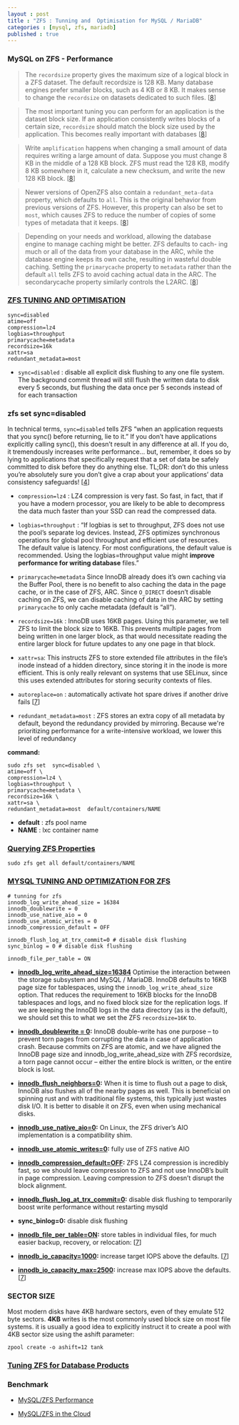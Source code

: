 ```yaml
---
layout : post
title : "ZFS : Tunning and  Optimisation for MySQL / MariaDB"
categories : [mysql, zfs, mariadb]
published : true
---
```


### MySQL on ZFS - Performance

[8]: https://www.usenix.org/system/files/login/articles/login_winter16_09_jude.pdf "Tuning OpenZFS"

> The `recordsize` property gives the maximum size of a logical block in a ZFS dataset. The
default recordsize is 128 KB. Many database engines prefer
smaller blocks, such as 4 KB or 8 KB. It makes sense to change the `recordsize` on datasets
dedicated to such files. \[[8]\]

> The most important tuning you can perform for an application is the dataset block size. If an
application consistently writes blocks of a certain size, `recordsize` should match the block
size used by the application. This becomes really important with databases \[[8]\]

> Write `amplification` happens when changing a small amount of data requires writing a large amount of data. Suppose you must change
8 KB in the middle of a 128 KB block. ZFS must read the 128 KB, modify 8 KB somewhere
in it, calculate a new checksum, and write the new 128 KB block. \[[8]\]


> Newer versions of OpenZFS also contain a `redundant_meta-data` property, which defaults to `all`. This is the original behavior from previous versions of ZFS. However, this property can also
be set to `most`, which causes ZFS to reduce the number of copies
of some types of metadata that it keeps. \[[8]\]


> Depending on your needs and workload, allowing the database
engine to manage caching might be better. ZFS defaults to cach-
ing much or all of the data from your database in the ARC, while
the database engine keeps its own cache, resulting in wasteful
double caching. Setting the `primarycache` property to `metadata`
rather than the default `all` tells ZFS to avoid caching actual data
in the ARC. The secondarycache property similarly controls the
L2ARC. \[[8]\]



[6]: https://shatteredsilicon.net/blog/2020/06/05/mysql-mariadb-innodb-on-zfs/ "MYSQL ON ZFS"

[7]: https://github.com/letsencrypt/openzfs-nvme-databases "ZFS datastore for MariaDB"

### [ZFS TUNING AND OPTIMISATION][6]

```
sync=disabled
atime=off
compression=lz4
logbias=throughput
primarycache=metadata
recordsize=16k
xattr=sa
redundant_metadata=most
```

* `sync=disabled` : disable all explicit disk flushing to any one file system. The background commit thread will still flush the written data to disk every 5 seconds, but flushing the data once per 5 seconds instead of for each transaction

### zfs set sync=disabled 
In technical terms, `sync=disabled` tells ZFS “when an application requests that you sync() before returning, lie to it.” If you don’t have applications explicitly calling sync(), this doesn’t result in any difference at all. If you do, it tremendously increases write performance… but, remember, it does so by lying to applications that specifically request that a set of data be safely committed to disk before they do anything else. TL;DR: don’t do this unless you’re absolutely sure you don’t give a crap about your applications’ data consistency safeguards! \[[4]\]

[4]: https://jrs-s.net/2019/07/20/zfs-set-syncdisabled/ "zfs set sync=disabled"

* `compression=lz4` : LZ4 compression is very fast. So fast, in fact, that if you have a modern processor, you are likely to be able to decompress the data much faster than your SSD can read the compressed data. 

* `logbias=throughput` : “If logbias is set to throughput, ZFS does not use the pool’s separate log devices. Instead, ZFS optimizes synchronous operations for global pool throughput and efficient use of resources. The default value is latency. For most configurations, the default value is recommended. Using the logbias=throughput value might **improve performance for writing database** files.”


* `primarycache=metadata` Since InnoDB already does it’s own caching via the Buffer Pool, there is no benefit to also caching the data in the page cache, or in the case of ZFS, ARC. Since `O_DIRECT` doesn’t disable caching on ZFS, we can disable caching of data in the ARC by setting `primarycache` to only cache metadata (default is “all”).

* `recordsize=16k` :  InnoDB uses 16KB pages. Using this parameter, we tell ZFS to limit the block size to 16KB. This prevents multiple pages from being written in one larger block, as that would necessitate reading the entire larger block for future updates to any one page in that block. 

* `xattr=sa`: This instructs ZFS to store extended file attributes in the file’s inode instead of a hidden directory, since storing it in the inode is more efficient. This is only really relevant on systems that use SELinux, since this uses extended attributes for storing security contexts of files.

* `autoreplace=on` : automatically activate hot spare drives if another drive fails  \[[7]\]

* `redundant_metadata=most` : ZFS stores an extra copy of all metadata by default, beyond the redundancy provided by mirroring. Because we're prioritizing performance for a write-intensive workload, we lower this level of redundancy


**command:**
```
sudo zfs set  sync=disabled \
atime=off \
compression=lz4 \
logbias=throughput \
primarycache=metadata \
recordsize=16k \
xattr=sa \
redundant_metadata=most  default/containers/NAME
```

* **default** : zfs pool name
* **NAME** : lxc container name

### [Querying ZFS Properties](https://docs.oracle.com/cd/E19253-01/819-5461/gazuk/index.html)

```
sudo zfs get all default/containers/NAME
``` 

### [MYSQL TUNING AND OPTIMIZATION FOR ZFS][6]
```
# tunning for zfs 
innodb_log_write_ahead_size = 16384
innodb_doublewrite = 0
innodb_use_native_aio = 0
innodb_use_atomic_writes = 0
innodb_compression_default = OFF

innodb_flush_log_at_trx_commit=0 # disable disk flushing
sync_binlog = 0 # disable disk flushing

innodb_file_per_table = ON
```

* **[innodb_log_write_ahead_size=16384](https://mariadb.com/kb/en/innodb-system-variables/#innodb_log_write_ahead_size)**  Optimise the interaction between the storage subsystem and MySQL / MariaDB. InnoDB defaults to 16KB page size for tablespaces, using the `innodb_log_write_ahead_size` option. That reduces the requirement to 16KB blocks for the InnoDB tablespaces and logs, and no fixed block size for the replication logs. If we are keeping the InnoDB logs in the data directory (as is the default), we should set this to what we set the ZFS `recordsize=16K` to.


* **[innodb_doublewrite = 0](https://mariadb.com/kb/en/innodb-system-variables/#innodb_doublewrite):** InnoDB double-write has one purpose – to prevent torn pages from corrupting the data in case of application crash. Because commits on ZFS are atomic, and we have aligned the InnoDB page size and innodb_log_write_ahead_size with ZFS recordsize, a torn page cannot occur – either the entire block is written, or the entire block is lost.


* **[innodb_flush_neighbors=0](https://mariadb.com/kb/en/innodb-system-variables/#innodb_flush_neighbors):** When it is time to flush out a page to disk, InnoDB also flushes all of the nearby pages as well. This is beneficial on spinning rust and with traditional file systems,  this typically just wastes disk I/O. It is better to disable it on ZFS, even when using mechanical disks.

* **[innodb_use_native_aio=0](https://mariadb.com/kb/en/innodb-system-variables/#innodb_use_native_aio):** On Linux, the ZFS driver’s AIO implementation is a compatibility shim.

* **[innodb_use_atomic_writes=0](https://mariadb.com/kb/en/innodb-system-variables/#innodb_use_atomic_writes):** fully use of ZFS native AIO

* **[innodb_compression_default=OFF][a]:** ZFS LZ4 compression is incredibly fast, so we should leave compression to ZFS and not use InnoDB’s built in page compression.  Leaving compression to ZFS doesn’t disrupt the block alignment.

* **[innodb_flush_log_at_trx_commit=0](https://mariadb.com/kb/en/innodb-system-variables/#innodb_flush_log_at_trx_commit):** disable disk flushing to temporarily boost write performance without restarting mysqld 

* **sync_binlog=0:** disable disk flushing


* **[innodb_file_per_table=ON](https://mariadb.com/kb/en/innodb-system-variables/#innodb_file_per_table):** store tables in individual files, for much easier backup, recovery, or relocation:  \[[7]\]

* **[innodb_io_capacity=1000](https://mariadb.com/kb/en/innodb-system-variables/#innodb_io_capacity):** increase target IOPS above the defaults. \[[7]\]

* **[innodb_io_capacity_max=2500](https://mariadb.com/kb/en/innodb-system-variables/#innodb_io_capacity_max):** increase max IOPS above the defaults. \[[7]\]
 

[a]: https://mariadb.com/kb/en/innodb-system-variables/#innodb_compression_default "innodb_compression_default"


### SECTOR SIZE
Most modern disks have 4KB hardware sectors, even of they emulate 512 byte sectors.
**4KB** writes is the most commonly used block size on most file systems. it is usually a good idea to explicitly instruct it to create a pool with 4KB sector size using the ashift parameter:

```
zpool create -o ashift=12 tank
```


### [Tuning ZFS for Database Products](https://docs.oracle.com/cd/E26502_01/html/E29022/chapterzfs-db1.html)



### Benchmark

* [MySQL/ZFS Performance](https://www.percona.com/blog/mysql-zfs-performance-update/)

* [MySQL/ZFS in the Cloud](https://www.percona.com/blog/mysql-zfs-in-the-cloud-leveraging-ephemeral-storage/)






